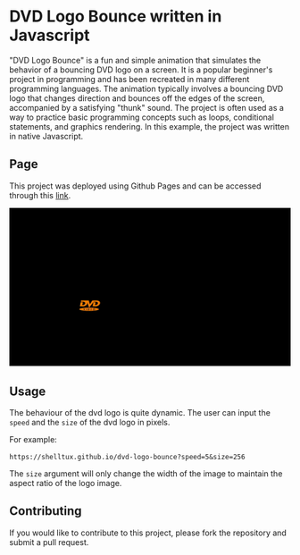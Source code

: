 # DVD Logo Bounce written in Javascript

"DVD Logo Bounce" is a fun and simple animation that simulates the behavior of a
bouncing DVD logo on a screen.
It is a popular beginner's project in programming and has been recreated in many
different programming languages.
The animation typically involves a bouncing DVD logo that changes direction and
bounces off the edges of the screen,
accompanied by a satisfying "thunk" sound.
The project is often used as a way to practice basic programming concepts
such as loops, conditional statements,
and graphics rendering.
In this example, the project was written in native Javascript.

## Page

This project was deployed using Github Pages
and can be accessed through this [link](https://shelltux.github.io/dvd-logo-bounce/).

![DVD Logo Bounce](images/dvd-bounce.gif)

## Usage

The behaviour of the dvd logo is quite dynamic.
The user can input the `speed`
and the `size` of the dvd logo in pixels.

For example:

```url
https://shelltux.github.io/dvd-logo-bounce?speed=5&size=256
```

The `size` argument will only change the width of the image
to maintain the aspect ratio of the logo image.

## Contributing

If you would like to contribute to this project,
please fork the repository and submit a pull request.
